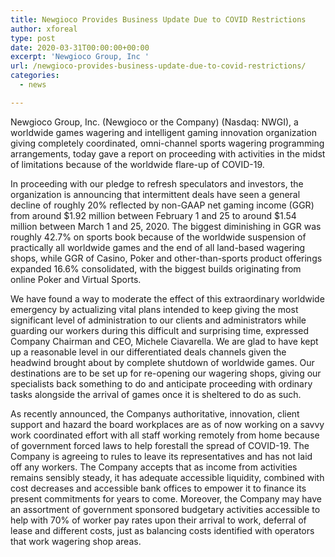 ```yaml
---
title: Newgioco Provides Business Update Due to COVID Restrictions
author: xforeal 
type: post
date: 2020-03-31T00:00:00+00:00
excerpt: 'Newgioco Group, Inc '
url: /newgioco-provides-business-update-due-to-covid-restrictions/
categories:
  - news

---
```

Newgioco Group, Inc. (Newgioco or the Company) (Nasdaq: NWGI), a worldwide games wagering and intelligent gaming innovation organization giving completely coordinated, omni-channel sports wagering programming arrangements, today gave a report on proceeding with activities in the midst of limitations because of the worldwide flare-up of COVID-19. 

In proceeding with our pledge to refresh speculators and investors, the organization is announcing that intermittent deals have seen a general decline of roughly 20&percnt; reflected by non-GAAP net gaming income (GGR) from around $1.92 million between February 1 and 25 to around $1.54 million between March 1 and 25, 2020. The biggest diminishing in GGR was roughly 42.7&percnt; on sports book because of the worldwide suspension of practically all worldwide games and the end of all land-based wagering shops, while GGR of Casino, Poker and other-than-sports product offerings expanded 16.6&percnt; consolidated, with the biggest builds originating from online Poker and Virtual Sports. 

We have found a way to moderate the effect of this extraordinary worldwide emergency by actualizing vital plans intended to keep giving the most significant level of administration to our clients and administrators while guarding our workers during this difficult and surprising time, expressed Company Chairman and CEO, Michele Ciavarella. We are glad to have kept up a reasonable level in our differentiated deals channels given the headwind brought about by complete shutdown of worldwide games. Our destinations are to be set up for re-opening our wagering shops, giving our specialists back something to do and anticipate proceeding with ordinary tasks alongside the arrival of games once it is sheltered to do as such. 

As recently announced, the Companys authoritative, innovation, client support and hazard the board workplaces are as of now working on a savvy work coordinated effort with all staff working remotely from home because of government forced laws to help forestall the spread of COVID-19. The Company is agreeing to rules to leave its representatives and has not laid off any workers. The Company accepts that as income from activities remains sensibly steady, it has adequate accessible liquidity, combined with cost decreases and accessible bank offices to empower it to finance its present commitments for years to come. Moreover, the Company may have an assortment of government sponsored budgetary activities accessible to help with 70&percnt; of worker pay rates upon their arrival to work, deferral of lease and different costs, just as balancing costs identified with operators that work wagering shop areas.